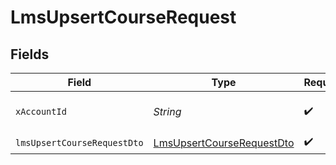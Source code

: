 # LmsUpsertCourseRequest


## Fields

| Field                                                                             | Type                                                                              | Required                                                                          | Description                                                                       |
| --------------------------------------------------------------------------------- | --------------------------------------------------------------------------------- | --------------------------------------------------------------------------------- | --------------------------------------------------------------------------------- |
| `xAccountId`                                                                      | *String*                                                                          | :heavy_check_mark:                                                                | The account identifier                                                            |
| `lmsUpsertCourseRequestDto`                                                       | [LmsUpsertCourseRequestDto](../../models/components/LmsUpsertCourseRequestDto.md) | :heavy_check_mark:                                                                | N/A                                                                               |